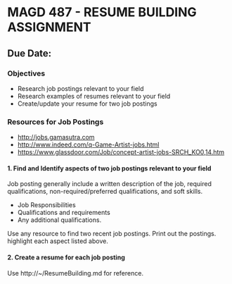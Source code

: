 # MAGD 487 - RESUME BUILDING ASSIGNMENT

## Due Date:

### Objectives
+ Research job postings relevant to your field
+ Research examples of resumes relevant to your field
+ Create/update your resume for two job postings


### Resources for Job Postings
+ http://jobs.gamasutra.com
+ http://www.indeed.com/q-Game-Artist-jobs.html
+ https://www.glassdoor.com/Job/concept-artist-jobs-SRCH_KO0,14.htm

#### 1. Find and Identify aspects of two job postings relevant to your field

Job posting generally include a written description of the job, required qualifications, non-required/preferred qualifications, and soft skills.
  - Job Responsibilities
  - Qualifications and requirements
  - Any additional qualifications.

Use any resource to find two recent job postings. Print out the postings. highlight each aspect listed above.

#### 2. Create a resume for each job posting
Use http://~/ResumeBuilding.md for reference.
